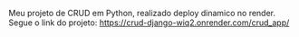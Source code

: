 Meu projeto de CRUD em Python, realizado deploy dinamico no render. <br>
Segue o link do projeto: https://crud-django-wiq2.onrender.com/crud_app/
